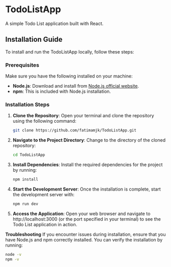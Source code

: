 # TodoListApp

A simple Todo List application built with React.

## Installation Guide

To install and run the TodoListApp locally, follow these steps:

### Prerequisites

Make sure you have the following installed on your machine:

- **Node.js**: Download and install from [Node.js official website](https://nodejs.org/).
- **npm**: This is included with Node.js installation.

### Installation Steps

1. **Clone the Repository**:
   Open your terminal and clone the repository using the following command:

   ```bash
   git clone https://github.com/fatimamjk/TodoListApp.git


2. **Navigate to the Project Directory**:
    Change to the directory of the cloned repository:

   ```bash
   cd TodoListApp

3. **Install Dependencies**:
   Install the required dependencies for the project by running:

   ```bash
   npm install

4. **Start the Development Server**:
   Once the installation is complete, start the development server with:

   ```bash
   npm run dev

5. **Access the Application**:
    Open your web browser and navigate to http://localhost:3000 (or the port specified in your terminal) to see the Todo List application in action.


**Troubleshooting**
If you encounter issues during installation, ensure that you have Node.js and npm correctly installed. You can verify the installation by running:

```bash
node -v
npm -v
